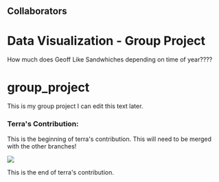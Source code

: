 ## Collaborators

# Data Visualization - Group Project

How much does Geoff Like Sandwhiches depending on time of year????

# group_project
This is my group project I can edit this text later.


### Terra's Contribution:

This is the beginning of terra's contribution.
This will need to be merged with the other branches!

![](https://i.pinimg.com/originals/e7/5d/49/e75d4994914bd36cf0212df3fba85b8f.gif)

This is the end of terra's contribution.
